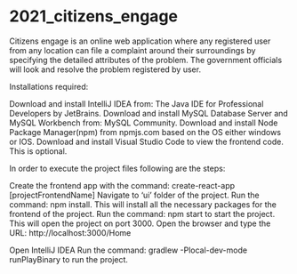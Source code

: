 # 2021_citizens_engage

Citizens engage is an online web application where any registered user from any location can file a complaint around their surroundings by specifying the detailed 
attributes of the problem. The government officials will look and resolve the problem registered by user.

Installations required:

Download and install IntelliJ IDEA from: The Java IDE for Professional Developers by JetBrains.
Download and install MySQL Database Server and MySQL Workbench from: MySQL Community.
Download and install Node Package Manager(npm) from npmjs.com based on the OS either windows or IOS.
Download and install Visual Studio Code to view the frontend code. This is optional.

In order to execute the project files following are the steps:

Create the frontend app with the command: create-react-app [projectFrontendName]
Navigate to ‘ui’ folder of the project.
Run the command: npm install. This will install all the necessary packages for the frontend of the project.
Run the command: npm start to start the project. This will open the project on port 3000.
Open the browser and type the URL: http://localhost:3000/Home

Open IntelliJ IDEA 
Run the command: gradlew -Plocal-dev-mode runPlayBinary to run the project.

